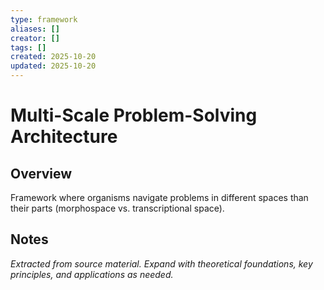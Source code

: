 ```yaml
---
type: framework
aliases: []
creator: []
tags: []
created: 2025-10-20
updated: 2025-10-20
---
```


# Multi-Scale Problem-Solving Architecture

## Overview

Framework where organisms navigate problems in different spaces than their parts (morphospace vs. transcriptional space).

## Notes

*Extracted from source material. Expand with theoretical foundations, key principles, and applications as needed.*
